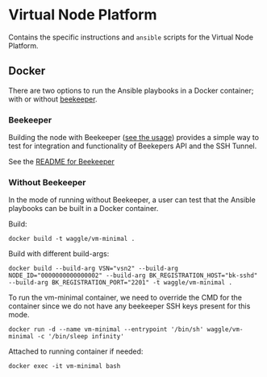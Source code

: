 # Virtual Node Platform

Contains the specific instructions and `ansible` scripts for the Virtual Node Platform.

## Docker
There are two options to run the Ansible playbooks in a Docker container; with or without [beekeeper](https://github.com/waggle-sensor/beekeeper).
### Beekeeper
Building the node with Beekeeper ([see the usage](https://github.com/waggle-sensor/beekeeper/blob/main/docker-compose.yml#L56)) provides a simple way to test for integration and functionality of Beekepers API and the SSH Tunnel.

See the [README for Beekeeper](https://github.com/waggle-sensor/beekeeper#beekeeper-server)

### Without Beekeeper
In the mode of running without Beekeeper, a user can test that the Ansible playbooks can be built in a Docker container.

Build:
```
docker build -t waggle/vm-minimal .
```

Build with different build-args:
```
docker build --build-arg VSN="vsn2" --build-arg NODE_ID="0000000000000002" --build-arg BK_REGISTRATION_HOST="bk-sshd" --build-arg BK_REGISTRATION_PORT="2201" -t waggle/vm-minimal .
```

To run the vm-minimal container, we need to override the CMD for the container since we do not have any beekeeper SSH keys present for this mode.
```
docker run -d --name vm-minimal --entrypoint '/bin/sh' waggle/vm-minimal -c '/bin/sleep infinity'
```

Attached to running container if needed:
```
docker exec -it vm-minimal bash
```
